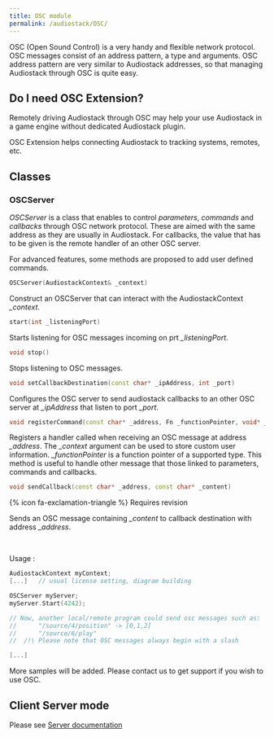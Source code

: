 ```yaml
---
title: OSC module
permalink: /audiostack/OSC/
---
```


OSC (Open Sound Control) is a very handy and flexible network protocol. OSC messages consist of an address pattern, a type and arguments. OSC address pattern are very similar to Audiostack addresses, so that managing Audiostack through OSC is quite easy.

## Do I need OSC Extension?

Remotely driving Audiostack through OSC may help your use Audiostack in a game engine without dedicated Audiostack plugin.

OSC Extension helps connecting Audiostack to tracking systems, remotes, etc.

## Classes

### OSCServer

*OSCServer* is a class that enables to control *parameters*, *commands* and *callbacks* through OSC network protocol. These are aimed with the same address as they are usually in Audiostack. For callbacks, the value that has to be given is the remote handler of an other OSC server.

For advanced features, some methods are proposed to add user defined commands.

```cpp
OSCServer(AudiostackContext& _context)
```
Construct an OSCServer that can interact with the AudiostackContext *_context*.

```cpp
start(int _listeningPort)
```
Starts listening for OSC messages incoming on prt *_listeningPort*.

```cpp
void stop()
```
Stops listening to OSC messages.

```cpp
void setCallbackDestination(const char* _ipAddress, int _port)
```
Configures the OSC server to send audiostack callbacks to an other OSC server at *_ipAddress* that listen to port *_port*.

```cpp
void registerCommand(const char* _address, Fn _functionPointer, void* _context)
```
Registers a handler called when receiving an OSC message at address *_address*. The *_context* argument can be used to store custom user information. *_functionPointer* is a function pointer of a supported type. 
This method is useful to handle other message that those linked to parameters, commands and callbacks.

```cpp
void sendCallback(const char* _address, const char* _content)
```
{% icon fa-exclamation-triangle  %} Requires revision

Sends an OSC message containing *_content* to callback destination with address *_address*.

<br/>

Usage : 
```cpp
AudiostackContext myContext;
[...]	// usual license setting, diagram building

OSCServer myServer;
myServer.Start(4242);

// Now, another local/remote program could send osc messages such as:
//		"/source/4/position" -> [0,1,2]
//		"/source/6/play"
//	/!\ Please note that OSC messages always begin with a slash

[...]
```

More samples will be added. Please contact us to get support if you wish to use OSC.

## Client Server mode

Please see [Server documentation](../Server)
